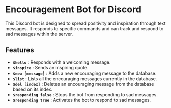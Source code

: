 # Encouragement Bot for Discord

This Discord bot is designed to spread positivity and inspiration through text messages. It responds to specific commands and can track and respond to sad messages within the server.

## Features

* **`$hello`** : Responds with a welcoming message.
* **`$inspire`** : Sends an inspiring quote.
* **`$new [message]`** : Adds a new encouraging message to the database.
* **`$list`** : Lists all the encouraging messages currently in the database.
* **`$del [index]`** : Deletes an encouraging message from the database based on its index.
* **`$responding false`** : Stops the bot from responding to sad messages.
* **`$responding true`** : Activates the bot to respond to sad messages.
